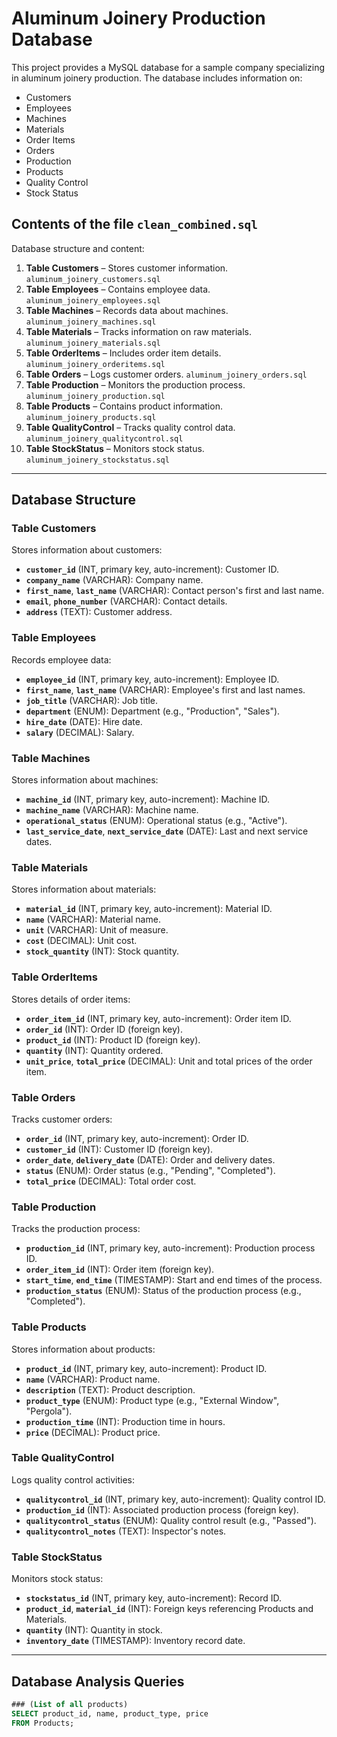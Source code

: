 # Aluminum Joinery Production Database

This project provides a MySQL database for a sample company specializing in aluminum joinery production. The database includes information on:

- Customers
- Employees
- Machines
- Materials
- Order Items
- Orders
- Production
- Products
- Quality Control
- Stock Status

## Contents of the file `clean_combined.sql`

Database structure and content:

1. **Table Customers** – Stores customer information. `aluminum_joinery_customers.sql`
2. **Table Employees** – Contains employee data. `aluminum_joinery_employees.sql`
3. **Table Machines** – Records data about machines. `aluminum_joinery_machines.sql`
4. **Table Materials** – Tracks information on raw materials. `aluminum_joinery_materials.sql`
5. **Table OrderItems** – Includes order item details. `aluminum_joinery_orderitems.sql`
6. **Table Orders** – Logs customer orders. `aluminum_joinery_orders.sql`
7. **Table Production** – Monitors the production process. `aluminum_joinery_production.sql`
8. **Table Products** – Contains product information. `aluminum_joinery_products.sql`
9. **Table QualityControl** – Tracks quality control data. `aluminum_joinery_qualitycontrol.sql`
10. **Table StockStatus** – Monitors stock status. `aluminum_joinery_stockstatus.sql`

---

## Database Structure

### Table Customers

Stores information about customers:
- **`customer_id`** (INT, primary key, auto-increment): Customer ID.
- **`company_name`** (VARCHAR): Company name.
- **`first_name`**, **`last_name`** (VARCHAR): Contact person's first and last name.
- **`email`**, **`phone_number`** (VARCHAR): Contact details.
- **`address`** (TEXT): Customer address.

### Table Employees

Records employee data:
- **`employee_id`** (INT, primary key, auto-increment): Employee ID.
- **`first_name`**, **`last_name`** (VARCHAR): Employee's first and last names.
- **`job_title`** (VARCHAR): Job title.
- **`department`** (ENUM): Department (e.g., "Production", "Sales").
- **`hire_date`** (DATE): Hire date.
- **`salary`** (DECIMAL): Salary.

### Table Machines

Stores information about machines:
- **`machine_id`** (INT, primary key, auto-increment): Machine ID.
- **`machine_name`** (VARCHAR): Machine name.
- **`operational_status`** (ENUM): Operational status (e.g., "Active").
- **`last_service_date`**, **`next_service_date`** (DATE): Last and next service dates.

### Table Materials

Stores information about materials:
- **`material_id`** (INT, primary key, auto-increment): Material ID.
- **`name`** (VARCHAR): Material name.
- **`unit`** (VARCHAR): Unit of measure.
- **`cost`** (DECIMAL): Unit cost.
- **`stock_quantity`** (INT): Stock quantity.

### Table OrderItems

Stores details of order items:
- **`order_item_id`** (INT, primary key, auto-increment): Order item ID.
- **`order_id`** (INT): Order ID (foreign key).
- **`product_id`** (INT): Product ID (foreign key).
- **`quantity`** (INT): Quantity ordered.
- **`unit_price`**, **`total_price`** (DECIMAL): Unit and total prices of the order item.

### Table Orders

Tracks customer orders:
- **`order_id`** (INT, primary key, auto-increment): Order ID.
- **`customer_id`** (INT): Customer ID (foreign key).
- **`order_date`**, **`delivery_date`** (DATE): Order and delivery dates.
- **`status`** (ENUM): Order status (e.g., "Pending", "Completed").
- **`total_price`** (DECIMAL): Total order cost.

### Table Production

Tracks the production process:
- **`production_id`** (INT, primary key, auto-increment): Production process ID.
- **`order_item_id`** (INT): Order item (foreign key).
- **`start_time`**, **`end_time`** (TIMESTAMP): Start and end times of the process.
- **`production_status`** (ENUM): Status of the production process (e.g., "Completed").

### Table Products

Stores information about products:
- **`product_id`** (INT, primary key, auto-increment): Product ID.
- **`name`** (VARCHAR): Product name.
- **`description`** (TEXT): Product description.
- **`product_type`** (ENUM): Product type (e.g., "External Window", "Pergola").
- **`production_time`** (INT): Production time in hours.
- **`price`** (DECIMAL): Product price.

### Table QualityControl

Logs quality control activities:
- **`qualitycontrol_id`** (INT, primary key, auto-increment): Quality control ID.
- **`production_id`** (INT): Associated production process (foreign key).
- **`qualitycontrol_status`** (ENUM): Quality control result (e.g., "Passed").
- **`qualitycontrol_notes`** (TEXT): Inspector's notes.

### Table StockStatus

Monitors stock status:
- **`stockstatus_id`** (INT, primary key, auto-increment): Record ID.
- **`product_id`**, **`material_id`** (INT): Foreign keys referencing Products and Materials.
- **`quantity`** (INT): Quantity in stock.
- **`inventory_date`** (TIMESTAMP): Inventory record date.

---

## Database Analysis Queries

```sql
### (List of all products)
SELECT product_id, name, product_type, price 
FROM Products;

